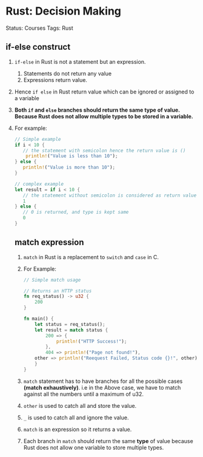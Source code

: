 # Rust: Decision Making

Status: Courses
Tags: Rust

## if-else construct

1. `if-else` in Rust is not a statement but an expression.
    1. Statements do not return any value
    2. Expressions return value. 
2. Hence `if else` in Rust return value which can be ignored or assigned to a variable 
3. **Both `if` and `else` branches should return the same type of value. Because Rust does not allow multiple types to be stored in a variable.**
4. For example:
    
    ```rust
    // Simple example 
    if i < 10 {
       // the statement with semicolon hence the return value is ()
    	println!("Value is less than 10");
    } else {
       println!("Value is more than 10");
    }
    
    // complex example
    let result = if i < 10 {
       // the statement without semicolon is considered as return value
       1
    } else {
       // 0 is returned, and type is kept same
       0
    }
    ```
    
    ## match expression
    
    1. `match` in Rust is a replacement to `switch` and `case` in C. 
    2. For Example:
        
        ```rust
        // Simple match usage
        
        // Returns an HTTP status
        fn req_status() -> u32 {
        	200
        }
        
        fn main() {
        	let status = req_status();
        	let result = match status {
        		200 => {
        			println!("HTTP Success!");	
        		},
        		404 => println!("Page not found!"),
            other => println!("Reequest Failed, Status code {}!", other);
        	}
        }
        ```
        
    3. `match` statement has to have branches for all the possible cases **(match exhaustively)**. i.e in the Above case, we have to match against all the numbers until a maximum of u32. 
    4. `other` is used to catch all and store the value. 
    5. `_` is used to catch all and ignore the value.
    6. `match` is an expression so it returns a value.
    7. Each branch in `match` should return the same **type** of value because Rust does not allow one variable to store multiple types.